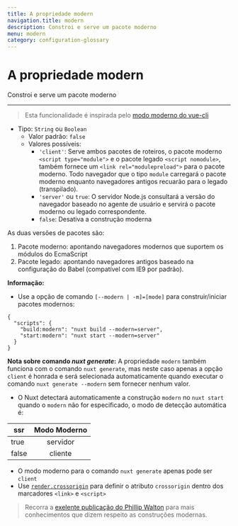 ```yaml
---
title: A propriedade modern
navigation.title: modern
description: Constroi e serve um pacote moderno
menu: modern
category: configuration-glossary
---
```

# A propriedade modern

Constroi e serve um pacote moderno

---

> Esta funcionalidade é inspirada pelo [modo moderno do vue-cli](https://cli.vuejs.org/guide/browser-compatibility.html#modern-mode)

- Tipo: `String` ou `Boolean`
  - Valor padrão: `false`
  - Valores possíveis:
    - `'client'`: Serve ambos pacotes de roteiros, o pacote moderno `<script type="module">` e o pacote legado `<script nomodule>`, também fornece um `<link rel="modulepreload">` para o pacote moderno. Todo navegador que o tipo `module` carregará o pacote moderno enquanto navegadores antigos recuarão para o legado (transpilado).
    - `'server'` ou `true`: O servidor Node.js consultará a versão do navegador baseado no agente de usuário e servirá o pacote moderno ou legado correspondente.
    - `false`: Desativa a construção moderna

As duas versões de pacotes são:

1. Pacote moderno: apontando navegadores modernos que suportem os módulos do EcmaScript
2. Pacote legado: apontando navegadores antigos baseado na configuração do Babel (compatível com IE9 por padrão).

**Informação:**

- Use a opção de comando `[--modern | -m]=[mode]` para construir/iniciar pacotes modernos:

```json{}[package.json]
{
  "scripts": {
    "build:modern": "nuxt build --modern=server",
    "start:modern": "nuxt start --modern=server"
  }
}
```

**Nota sobre comando _nuxt generate_:** A propriedade `modern` também funciona com o comando `nuxt generate`, mas neste caso apenas a opção `client` é honrada e será selecionada automaticamente quando executar o comando `nuxt generate --modern` sem fornecer nenhum valor.

- O Nuxt detectará automaticamente a construção `modern` no `nuxt start` quando o `modern` não for especificado, o modo de detecção automática é:

| ssr   | Modo Moderno |
| ----- | :---------:  |
| true  |   servidor   |
| false |   cliente    |

- O modo moderno para o comando `nuxt generate` apenas pode ser `client`
- Use [`render.crossorigin`](/docs/configuration-glossary/configuration-render#crossorigin) para definir o atributo `crossorigin` dentro dos marcadores `<link>` e `<script>`

> Recorra a [exelente publicação do Phillip Walton](https://philipwalton.com/articles/deploying-es2015-code-in-production-today/) para mais conhecimentos que dizem respeito as construções modernas.
